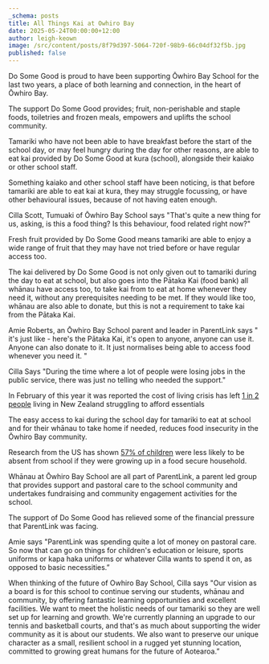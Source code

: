 ```yaml
---
_schema: posts
title: All Things Kai at Owhiro Bay
date: 2025-05-24T00:00:00+12:00
author: leigh-keown
image: /src/content/posts/8f79d397-5064-720f-98b9-66c04df32f5b.jpg
published: false
---
```

Do Some Good is proud to have been supporting Ōwhiro Bay School for the last two years, a place of both learning and connection, in the heart of Ōwhiro Bay.

The support Do Some Good provides; fruit, non-perishable and staple foods, toiletries and frozen meals, empowers and uplifts the school community.

Tamariki who have not been able to have breakfast before the start of the school day, or may feel hungry during the day for other reasons, are able to eat kai provided by Do Some Good at kura (school), alongside their kaiako or other school staff.

Something kaiako and other school staff have been noticing, is that before tamariki are able to eat kai at kura, they may struggle focussing, or have other behavioural issues, because of not having eaten enough.

Cilla Scott, Tumuaki of Ōwhiro Bay School says "That's quite a new thing for us, asking, is this a food thing? Is this behaviour, food related right now?"

Fresh fruit provided by Do Some Good means tamariki are able to enjoy a wide range of fruit that they may have not tried before or have regular access too.

The kai delivered by Do Some Good is not only given out to tamariki during the day to eat at school, but also goes into the Pātaka Kai (food bank) all whānau have access too, to take kai from to eat at home whenever they need it, without any prerequisites needing to be met. If they would like too, whānau are also able to donate, but this is not a requirement to take kai from the Pātaka Kai.

Amie Roberts, an Ōwhiro Bay School parent and leader in ParentLink says " it's just like - here's the Pātaka Kai, it's open to anyone, anyone can use it. Anyone can also donate to it. It just normalises being able to access food whenever you need it. "

Cilla Says "During the time where a lot of people were losing jobs in the public service, there was just no telling who needed the support."

In February of this year it was reported the cost of living crisis has left <a href="https://www.scoop.co.nz/stories/AK2503/S00308/one-in-two-new-zealanders-are-affected-by-the-cost-of-living-crisis.htm" target="_blank" rel="noopener">1 in 2 people</a> living in New Zealand struggling to afford essentials

The easy access to kai during the school day for tamariki to eat at school and for their whānau to take home if needed, reduces food insecurity in the Ōwhiro Bay community.

Research from the US has shown <a href="https://agricultureandfoodsecurity.biomedcentral.com/articles/10.1186/s40066-016-0083-3" target="_blank" rel="noopener">57% of children</a> were less likely to be absent from school if they were growing up in a food secure household.

Whānau at Ōwhiro Bay School are all part of ParentLink, a parent led group that provides support and pastoral care to the school community and undertakes fundraising and community engagement activities for the school.

The support of Do Some Good has relieved some of the financial pressure that ParentLink was facing.

Amie says "ParentLink was spending quite a lot of money on pastoral care. So now that can go on things for children's education or leisure, sports uniforms or kapa haka uniforms or whatever Cilla wants to spend it on, as opposed to basic necessities.”

When thinking of the future of Owhiro Bay School, Cilla says "Our vision as a board is for this school to continue serving our students, whānau and community, by offering fantastic learning opportunities and excellent facilities. We want to meet the holistic needs of our tamariki so they are well set up for learning and growth. We're currently planning an upgrade to our tennis and basketball courts, and that's as much about supporting the wider community as it is about our students. We also want to preserve our unique character as a small, resilient school in a rugged yet stunning location, committed to growing great humans for the future of Aotearoa.”

&nbsp;

&nbsp;